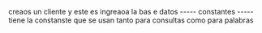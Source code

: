 creaos un cliente y este es ingreaoa la bas e datos
----- constantes -----
tiene la constanste que se usan tanto para consultas como para palabras


